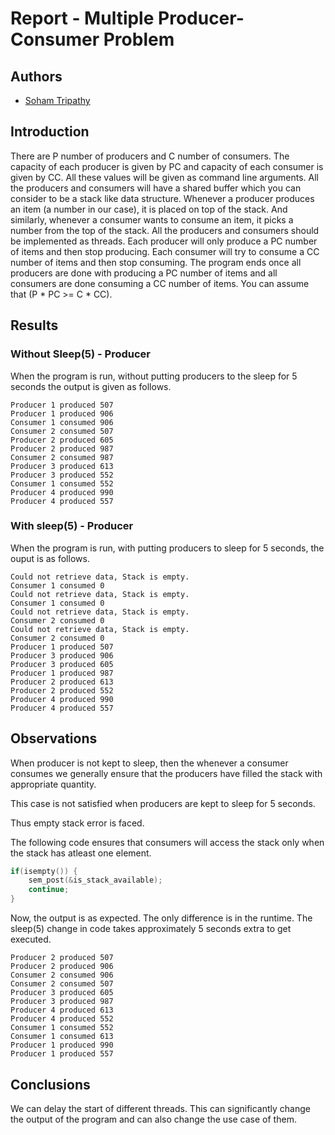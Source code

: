 # Report - Multiple Producer-Consumer Problem

## Authors

- [Soham Tripathy](https://github.com/Archaic-Mage)

## Introduction

There are P number of producers and C number of consumers. The capacity of each producer is given by PC and capacity of each consumer is given by CC. All these values will be given as command line arguments. All the producers and consumers will have a
shared buffer which you can consider to be a stack like data structure. Whenever a producer produces an item (a number in our case), it is placed on top of the stack. And similarly, whenever a consumer wants to consume an item, it picks a number from the top of the stack. All the producers and consumers should be implemented as threads. Each producer will only produce a PC number of items and then stop producing. Each consumer will try to consume a CC number of items and then stop consuming. The program ends once all producers are done with producing a PC number of items and all consumers are done consuming a CC number of items. You can assume that (P * PC >= C * CC).

## Results

### Without Sleep(5) -  Producer

When the program is run, without putting producers to the sleep for 5 seconds the output is given as follows.
```
Producer 1 produced 507
Producer 1 produced 906
Consumer 1 consumed 906
Consumer 2 consumed 507
Producer 2 produced 605
Producer 2 produced 987
Consumer 2 consumed 987
Producer 3 produced 613
Producer 3 produced 552
Consumer 1 consumed 552
Producer 4 produced 990
Producer 4 produced 557
```
### With sleep(5) - Producer

When the program is run, with putting producers to sleep for 5 seconds, the ouput is as follows.

```
Could not retrieve data, Stack is empty.
Consumer 1 consumed 0
Could not retrieve data, Stack is empty.
Consumer 1 consumed 0
Could not retrieve data, Stack is empty.
Consumer 2 consumed 0
Could not retrieve data, Stack is empty.
Consumer 2 consumed 0
Producer 1 produced 507
Producer 3 produced 906
Producer 3 produced 605
Producer 1 produced 987
Producer 2 produced 613
Producer 2 produced 552
Producer 4 produced 990
Producer 4 produced 557
```

## Observations

When producer is not kept to sleep, then the whenever a consumer consumes we generally ensure that the producers have filled the stack with appropriate quantity.

This case is not satisfied when producers are kept to sleep for 5 seconds.

Thus empty stack error is faced.


The following code ensures that consumers will access the stack only when the stack has atleast one element.

```cpp
if(isempty()) {
    sem_post(&is_stack_available);
    continue;
}
```

Now, the output is as expected. The only difference is in the runtime. The sleep(5) change in code takes approximately 5 seconds extra to get executed.

```
Producer 2 produced 507
Producer 2 produced 906
Consumer 2 consumed 906
Consumer 2 consumed 507
Producer 3 produced 605
Producer 3 produced 987
Producer 4 produced 613
Producer 4 produced 552
Consumer 1 consumed 552
Consumer 1 consumed 613
Producer 1 produced 990
Producer 1 produced 557
```

## Conclusions

We can delay the start of different threads. This can significantly change the output of the program and can also change the use case of them.